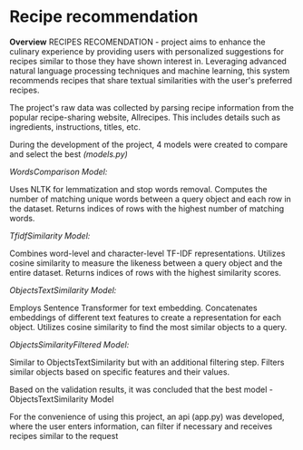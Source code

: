 # Recipe recommendation

**Overview**
RECIPES RECOMENDATION - project aims to enhance the culinary experience by providing users with personalized suggestions for recipes similar to those they have shown interest in. Leveraging advanced natural language processing techniques and machine learning, this system recommends recipes that share textual similarities with the user's preferred recipes. 

The project's raw data was collected by parsing recipe information from the popular recipe-sharing website, Allrecipes. This includes details such as ingredients, instructions, titles, etc.

During the development of the project, 4 models were created to compare and select the best 
*(models.py)*

*WordsComparison Model:*

Uses NLTK for lemmatization and stop words removal.
Computes the number of matching unique words between a query object and each row in the dataset.
Returns indices of rows with the highest number of matching words.

*TfidfSimilarity Model:*

Combines word-level and character-level TF-IDF representations.
Utilizes cosine similarity to measure the likeness between a query object and the entire dataset.
Returns indices of rows with the highest similarity scores.

*ObjectsTextSimilarity Model:*

Employs Sentence Transformer for text embedding.
Concatenates embeddings of different text features to create a representation for each object.
Utilizes cosine similarity to find the most similar objects to a query.

*ObjectsSimilarityFiltered Model:*

Similar to ObjectsTextSimilarity but with an additional filtering step.
Filters similar objects based on specific features and their values.


Based on the validation results, it was concluded that the best model - ObjectsTextSimilarity Model

For the convenience of using this project, an api (app.py) was developed, where the user enters information, can filter if necessary and receives recipes similar to the request

